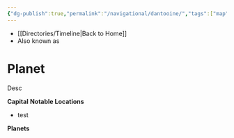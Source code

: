 ```yaml
---
{"dg-publish":true,"permalink":"/navigational/dantooine/","tags":["map","starkiller","planet","unfinished"],"dgHomeLink":false}
---
```


- [[Directories/Timeline\|Back to Home]]
- Also known as 

# Planet
Desc

**Capital**
**Notable Locations**
- test

**Planets**
